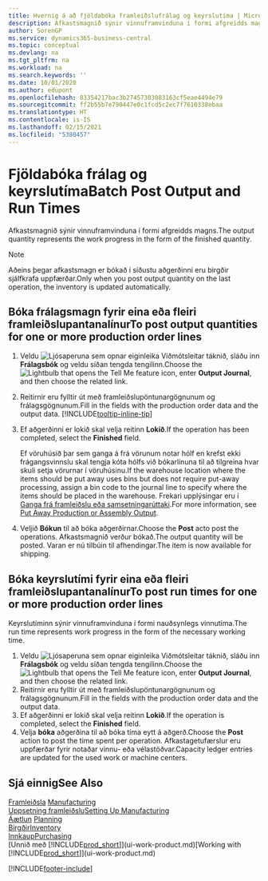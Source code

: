 ```yaml
---
title: Hvernig á að fjöldabóka framleiðslufrálag og keyrslutíma | Microsoft Docs
description: Afkastsmagnið sýnir vinnuframvinduna í formi afgreidds magns.
author: SorenGP
ms.service: dynamics365-business-central
ms.topic: conceptual
ms.devlang: na
ms.tgt_pltfrm: na
ms.workload: na
ms.search.keywords: ''
ms.date: 10/01/2020
ms.author: edupont
ms.openlocfilehash: 83354217bac3b27457303083163cf5eae4494e79
ms.sourcegitcommit: ff2b55b7e790447e0c1fcd5c2ec7f7610338ebaa
ms.translationtype: HT
ms.contentlocale: is-IS
ms.lasthandoff: 02/15/2021
ms.locfileid: "5380457"
---
```

# <a name="batch-post-output-and-run-times"></a><span data-ttu-id="710d1-103">Fjöldabóka frálag og keyrslutíma</span><span class="sxs-lookup"><span data-stu-id="710d1-103">Batch Post Output and Run Times</span></span>
<span data-ttu-id="710d1-104">Afkastsmagnið sýnir vinnuframvinduna í formi afgreidds magns.</span><span class="sxs-lookup"><span data-stu-id="710d1-104">The output quantity represents the work progress in the form of the finished quantity.</span></span>  

> [!NOTE]
> <span data-ttu-id="710d1-105">Aðeins þegar afkastsmagn er bókað í síðustu aðgerðinni eru birgðir sjálfkrafa uppfærðar.</span><span class="sxs-lookup"><span data-stu-id="710d1-105">Only when you post output quantity on the last operation, the inventory is updated automatically.</span></span>  

## <a name="to-post-output-quantities-for-one-or-more-production-order-lines"></a><span data-ttu-id="710d1-106">Bóka frálagsmagn fyrir eina eða fleiri framleiðslupantanalínur</span><span class="sxs-lookup"><span data-stu-id="710d1-106">To post output quantities for one or more production order lines</span></span>
1. <span data-ttu-id="710d1-107">Veldu ![Ljósaperuna sem opnar eiginleika Viðmótsleitar](media/ui-search/search_small.png "Segðu mér hvað þú vilt gera") táknið, sláðu inn **Frálagsbók** og veldu síðan tengda tengilinn.</span><span class="sxs-lookup"><span data-stu-id="710d1-107">Choose the ![Lightbulb that opens the Tell Me feature](media/ui-search/search_small.png "Tell me what you want to do") icon, enter **Output Journal**, and then choose the related link.</span></span>  
2. <span data-ttu-id="710d1-108">Reitirnir eru fylltir út með framleiðslupöntunargögnunum og frálagsgögnunum.</span><span class="sxs-lookup"><span data-stu-id="710d1-108">Fill in the fields with the production order data and the output data.</span></span> [!INCLUDE[tooltip-inline-tip](includes/tooltip-inline-tip_md.md)]
3. <span data-ttu-id="710d1-109">Ef aðgerðinni er lokið skal velja reitinn **Lokið**.</span><span class="sxs-lookup"><span data-stu-id="710d1-109">If the operation has been completed, select the **Finished** field.</span></span>  

    <span data-ttu-id="710d1-110">Ef vöruhúsið þar sem ganga á frá vörunum notar hólf en krefst ekki frágangsvinnslu skal  tengja kóta hólfs við bókarlínuna til að tilgreina hvar skuli setja vörurnar í vöruhúsinu.</span><span class="sxs-lookup"><span data-stu-id="710d1-110">If the warehouse location where the items should be put away uses bins but does not require put-away processing,  assign a bin code to the journal line to specify where the items should be placed in the warehouse.</span></span> <span data-ttu-id="710d1-111">Frekari upplýsingar eru í [Ganga frá framleiðslu eða samsetningarúttaki](warehouse-how-to-put-away-production-output.md).</span><span class="sxs-lookup"><span data-stu-id="710d1-111">For more information, see [Put Away Production or Assembly Output](warehouse-how-to-put-away-production-output.md).</span></span>  

4. <span data-ttu-id="710d1-112">Veljið **Bókun** til að bóka aðgerðirnar.</span><span class="sxs-lookup"><span data-stu-id="710d1-112">Choose the **Post** acto post the operations.</span></span> <span data-ttu-id="710d1-113">Afkastsmagnið verður bókað.</span><span class="sxs-lookup"><span data-stu-id="710d1-113">The output quantity will be posted.</span></span> <span data-ttu-id="710d1-114">Varan er nú tilbúin til afhendingar.</span><span class="sxs-lookup"><span data-stu-id="710d1-114">The item is now available for shipping.</span></span>  

## <a name="to-post-run-times-for-one-or-more-production-order-lines"></a><span data-ttu-id="710d1-115">Bóka keyrslutími fyrir eina eða fleiri framleiðslupantanalínur</span><span class="sxs-lookup"><span data-stu-id="710d1-115">To post run times for one or more production order lines</span></span>
<span data-ttu-id="710d1-116">Keyrslutíminn sýnir vinnuframvinduna í formi nauðsynlegs vinnutíma.</span><span class="sxs-lookup"><span data-stu-id="710d1-116">The run time represents work progress in the form of the necessary working time.</span></span>    

1.  <span data-ttu-id="710d1-117">Veldu ![Ljósaperuna sem opnar eiginleika Viðmótsleitar](media/ui-search/search_small.png "Segðu mér hvað þú vilt gera") táknið, sláðu inn **Frálagsbók** og veldu síðan tengda tengilinn.</span><span class="sxs-lookup"><span data-stu-id="710d1-117">Choose the ![Lightbulb that opens the Tell Me feature](media/ui-search/search_small.png "Tell me what you want to do") icon, enter **Output Journal**, and then choose the related link.</span></span>  
2. <span data-ttu-id="710d1-118">Reitirnir eru fylltir út með framleiðslupöntunargögnunum og frálagsgögnunum.</span><span class="sxs-lookup"><span data-stu-id="710d1-118">Fill in the fields with the production order data and the output data.</span></span>  
3.  <span data-ttu-id="710d1-119">Ef aðgerðinni er lokið skal velja reitinn **Lokið**.</span><span class="sxs-lookup"><span data-stu-id="710d1-119">If the operation is completed, select the **Finished** field.</span></span>  
4. <span data-ttu-id="710d1-120">Velja **bóka** aðgerðina til að bóka tíma eytt á aðgerð.</span><span class="sxs-lookup"><span data-stu-id="710d1-120">Choose the **Post** action to post the time spent per operation.</span></span> <span data-ttu-id="710d1-121">Afkastagetufærslur eru uppfærðar fyrir notaðar vinnu- eða vélastöðvar.</span><span class="sxs-lookup"><span data-stu-id="710d1-121">Capacity ledger entries are updated for the used work or machine centers.</span></span>

## <a name="see-also"></a><span data-ttu-id="710d1-122">Sjá einnig</span><span class="sxs-lookup"><span data-stu-id="710d1-122">See Also</span></span>  
<span data-ttu-id="710d1-123">[Framleiðsla](production-manage-manufacturing.md)  </span><span class="sxs-lookup"><span data-stu-id="710d1-123">[Manufacturing](production-manage-manufacturing.md)  </span></span>  
[<span data-ttu-id="710d1-124">Uppsetning framleiðslu</span><span class="sxs-lookup"><span data-stu-id="710d1-124">Setting Up Manufacturing</span></span>](production-configure-production-processes.md)  
<span data-ttu-id="710d1-125">[Áætlun](production-planning.md)    </span><span class="sxs-lookup"><span data-stu-id="710d1-125">[Planning](production-planning.md)    </span></span>  
[<span data-ttu-id="710d1-126">Birgðir</span><span class="sxs-lookup"><span data-stu-id="710d1-126">Inventory</span></span>](inventory-manage-inventory.md)  
[<span data-ttu-id="710d1-127">Innkaup</span><span class="sxs-lookup"><span data-stu-id="710d1-127">Purchasing</span></span>](purchasing-manage-purchasing.md)  
<span data-ttu-id="710d1-128">[Unnið með [!INCLUDE[prod_short](includes/prod_short.md)]](ui-work-product.md)</span><span class="sxs-lookup"><span data-stu-id="710d1-128">[Working with [!INCLUDE[prod_short](includes/prod_short.md)]](ui-work-product.md)</span></span>


[!INCLUDE[footer-include](includes/footer-banner.md)]